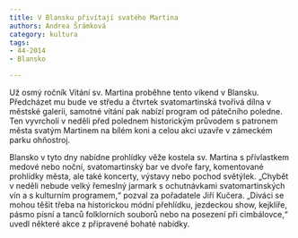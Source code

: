 ```yaml
---
title: V Blansku přivítají svatého Martina
authors: Andrea Šrámková
category: kultura
tags: 
- 44-2014
- Blansko

---
```

Už osmý ročník Vítání sv. Martina proběhne tento víkend v Blansku. Předcházet mu bude ve středu a čtvrtek svatomartinská tvořivá dílna v městské galerii, samotné vítání pak nabízí program od pátečního poledne. Ten vyvrcholí v neděli před polednem historickým průvodem s patronem města svatým Martinem na bílém koni a celou akci uzavře v zámeckém parku ohňostroj.

Blansko v tyto dny nabídne prohlídky věže kostela sv. Martina s přívlastkem medové nebo noční, svatomartinský bar ve dvoře fary, komentované prohlídky města, ale také koncerty, výstavy nebo pochod světýlek. „Chybět v neděli nebude velký řemeslný jarmark s ochutnávkami svatomartinských vín a s kulturním programem,“ pozval za pořadatele Jiří Kučera. „Diváci se mohou těšit třeba na historickou módní přehlídku, jezdeckou show, kejklíře, pásmo písní a tanců folklorních souborů nebo na posezení při cimbálovce,“ uvedl některé akce z připravené bohaté nabídky.
